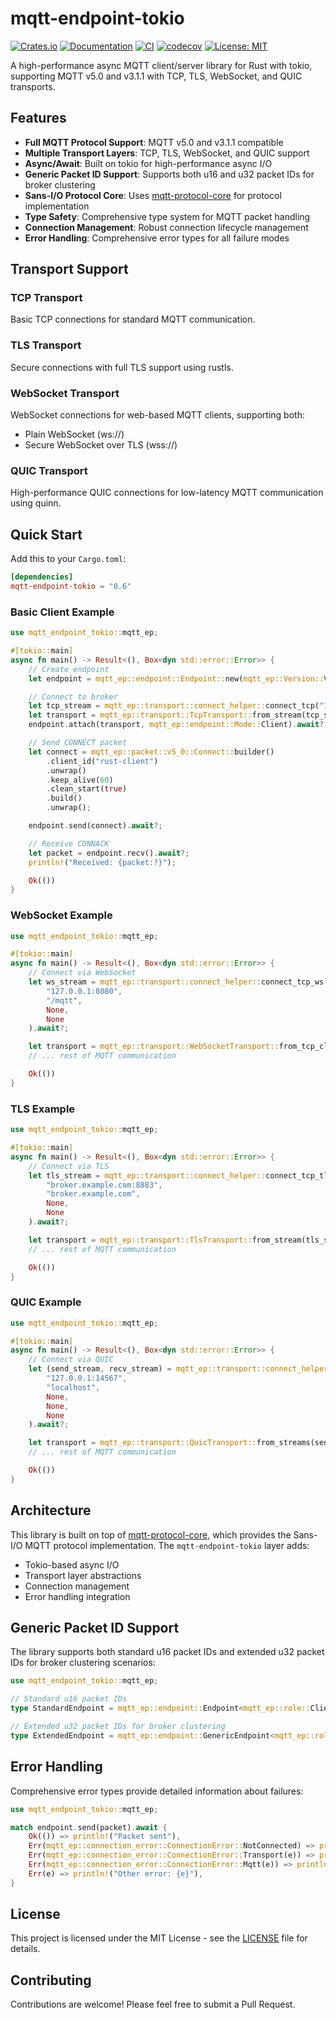 # mqtt-endpoint-tokio

[![Crates.io](https://img.shields.io/crates/v/mqtt-endpoint-tokio.svg)](https://crates.io/crates/mqtt-endpoint-tokio)
[![Documentation](https://docs.rs/mqtt-endpoint-tokio/badge.svg)](https://docs.rs/mqtt-endpoint-tokio)
[![CI](https://github.com/redboltz/mqtt-endpoint-tokio/workflows/CI/badge.svg)](https://github.com/redboltz/mqtt-endpoint-tokio/actions)
[![codecov](https://codecov.io/gh/redboltz/mqtt-endpoint-tokio/branch/main/graph/badge.svg)](https://codecov.io/gh/redboltz/mqtt-endpoint-tokio)
[![License: MIT](https://img.shields.io/badge/License-MIT-yellow.svg)](https://opensource.org/licenses/MIT)

A high-performance async MQTT client/server library for Rust with tokio, supporting MQTT v5.0 and v3.1.1 with TCP, TLS, WebSocket, and QUIC transports.

## Features

- **Full MQTT Protocol Support**: MQTT v5.0 and v3.1.1 compatible
- **Multiple Transport Layers**: TCP, TLS, WebSocket, and QUIC support
- **Async/Await**: Built on tokio for high-performance async I/O
- **Generic Packet ID Support**: Supports both u16 and u32 packet IDs for broker clustering
- **Sans-I/O Protocol Core**: Uses [mqtt-protocol-core](https://crates.io/crates/mqtt-protocol-core) for protocol implementation
- **Type Safety**: Comprehensive type system for MQTT packet handling
- **Connection Management**: Robust connection lifecycle management
- **Error Handling**: Comprehensive error types for all failure modes

## Transport Support

### TCP Transport
Basic TCP connections for standard MQTT communication.

### TLS Transport
Secure connections with full TLS support using rustls.

### WebSocket Transport
WebSocket connections for web-based MQTT clients, supporting both:
- Plain WebSocket (ws://)
- Secure WebSocket over TLS (wss://)

### QUIC Transport
High-performance QUIC connections for low-latency MQTT communication using quinn.

## Quick Start

Add this to your `Cargo.toml`:

```toml
[dependencies]
mqtt-endpoint-tokio = "0.6"
```

### Basic Client Example

```rust
use mqtt_endpoint_tokio::mqtt_ep;

#[tokio::main]
async fn main() -> Result<(), Box<dyn std::error::Error>> {
    // Create endpoint
    let endpoint = mqtt_ep::endpoint::Endpoint::new(mqtt_ep::Version::V5_0);

    // Connect to broker
    let tcp_stream = mqtt_ep::transport::connect_helper::connect_tcp("127.0.0.1:1883", None).await?;
    let transport = mqtt_ep::transport::TcpTransport::from_stream(tcp_stream);
    endpoint.attach(transport, mqtt_ep::endpoint::Mode::Client).await?;

    // Send CONNECT packet
    let connect = mqtt_ep::packet::v5_0::Connect::builder()
        .client_id("rust-client")
        .unwrap()
        .keep_alive(60)
        .clean_start(true)
        .build()
        .unwrap();

    endpoint.send(connect).await?;

    // Receive CONNACK
    let packet = endpoint.recv().await?;
    println!("Received: {packet:?}");

    Ok(())
}
```

### WebSocket Example

```rust
use mqtt_endpoint_tokio::mqtt_ep;

#[tokio::main]
async fn main() -> Result<(), Box<dyn std::error::Error>> {
    // Connect via WebSocket
    let ws_stream = mqtt_ep::transport::connect_helper::connect_tcp_ws(
        "127.0.0.1:8080",
        "/mqtt",
        None,
        None
    ).await?;

    let transport = mqtt_ep::transport::WebSocketTransport::from_tcp_client_stream(ws_stream.into_inner());
    // ... rest of MQTT communication

    Ok(())
}
```

### TLS Example

```rust
use mqtt_endpoint_tokio::mqtt_ep;

#[tokio::main]
async fn main() -> Result<(), Box<dyn std::error::Error>> {
    // Connect via TLS
    let tls_stream = mqtt_ep::transport::connect_helper::connect_tcp_tls(
        "broker.example.com:8883",
        "broker.example.com",
        None,
        None
    ).await?;

    let transport = mqtt_ep::transport::TlsTransport::from_stream(tls_stream);
    // ... rest of MQTT communication

    Ok(())
}
```

### QUIC Example

```rust
use mqtt_endpoint_tokio::mqtt_ep;

#[tokio::main]
async fn main() -> Result<(), Box<dyn std::error::Error>> {
    // Connect via QUIC
    let (send_stream, recv_stream) = mqtt_ep::transport::connect_helper::connect_quic(
        "127.0.0.1:14567",
        "localhost",
        None,
        None,
        None
    ).await?;

    let transport = mqtt_ep::transport::QuicTransport::from_streams(send_stream, recv_stream);
    // ... rest of MQTT communication

    Ok(())
}
```

## Architecture

This library is built on top of [mqtt-protocol-core](https://crates.io/crates/mqtt-protocol-core), which provides the Sans-I/O MQTT protocol implementation. The `mqtt-endpoint-tokio` layer adds:

- Tokio-based async I/O
- Transport layer abstractions
- Connection management
- Error handling integration

## Generic Packet ID Support

The library supports both standard u16 packet IDs and extended u32 packet IDs for broker clustering scenarios:

```rust
use mqtt_endpoint_tokio::mqtt_ep;

// Standard u16 packet IDs
type StandardEndpoint = mqtt_ep::endpoint::Endpoint<mqtt_ep::role::Client>;

// Extended u32 packet IDs for broker clustering
type ExtendedEndpoint = mqtt_ep::endpoint::GenericEndpoint<mqtt_ep::role::Client, u32>;
```

## Error Handling

Comprehensive error types provide detailed information about failures:

```rust
use mqtt_endpoint_tokio::mqtt_ep;

match endpoint.send(packet).await {
    Ok(()) => println!("Packet sent"),
    Err(mqtt_ep::connection_error::ConnectionError::NotConnected) => println!("Need to connect first"),
    Err(mqtt_ep::connection_error::ConnectionError::Transport(e)) => println!("Network error: {e}"),
    Err(mqtt_ep::connection_error::ConnectionError::Mqtt(e)) => println!("Protocol error: {e:?}"),
    Err(e) => println!("Other error: {e}"),
}
```

## License

This project is licensed under the MIT License - see the [LICENSE](LICENSE) file for details.

## Contributing

Contributions are welcome! Please feel free to submit a Pull Request.
